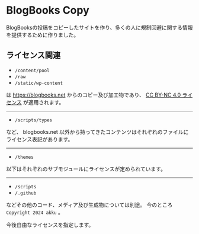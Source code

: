 # BlogBooks Copy

BlogBooksの投稿をコピーしたサイトを作り、多くの人に規制回避に関する情報を提供するために作りました。

## ライセンス関連

- `/content/pool`
- `/raw`
- `/static/wp-content`

は https://blogbooks.net からのコピー及び加工物であり、 [CC BY-NC 4.0 ライセンス](https://creativecommons.org/licenses/by-nc/4.0/deed.ja) が適用されます。

<hr>

- `/scripts/types`

など、 blogbooks.net 以外から持ってきたコンテンツはそれぞれのファイルにライセンス表記があります。

<hr>

- `/themes`

以下はそれぞれのサブモジュールにライセンスが定められています。

<hr>

- `/scripts`
- `/.github`

などその他のコード、メディア及び生成物については別途。
今のところ `Copyright 2024 akku` 。

今後自由なライセンスを指定します。
